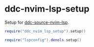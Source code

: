 # ddc-nvim-lsp-setup

Setup for [ddc-source-nvim-lsp](https://github.com/Shougo/ddc-source-nvim-lsp).

```lua
require("ddc_nvim_lsp_setup").setup()

require("lspconfig").denols.setup()
```
